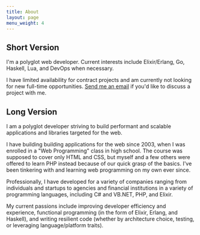 ```yaml
---
title: About
layout: page
menu_weight: 4
---
```

## Short Version

I'm a polyglot web developer. Current interests include Elixir/Erlang, Go, Haskell, Lua, and DevOps when necessary.

I have limited availability for contract projects and am currently not looking for new full-time opportunities. [Send me an email][1] if you'd like to discuss a project with me.

## Long Version

I am a polyglot developer striving to build performant and scalable applications and libraries targeted for the web.

I have building building applications for the web since 2003, when I was enrolled in a "Web Programming" class in high school. The course was supposed to cover only HTML and CSS, but myself and a few others were offered to learn PHP instead because of our quick grasp of the basics. I've been tinkering with and learning web programming on my own ever since.

Professionally, I have developed for a variety of companies ranging from individuals and startups to agencies and financial institutions in a variety of programming languages, including C# and VB.NET, PHP, and Elixir.

My current passions include improving developer efficiency and experience, functional programming (in the form of Elixir, Erlang, and Haskell), and writing resilient code (whether by architecture choice, testing, or leveraging language/platform traits).

 [1]: /contact/
